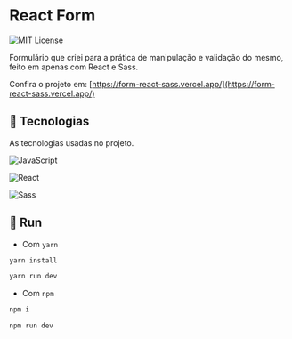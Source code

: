 
# React Form 
![MIT License](https://img.shields.io/badge/License-MIT-green.svg)

Formulário que criei para a prática de manipulação e validação do mesmo, feito em apenas com React e Sass.

Confira o projeto em: [https://form-react-sass.vercel.app/](https://form-react-sass.vercel.app/)


## 📼 Tecnologias
As tecnologias usadas no projeto.

![JavaScript](https://img.shields.io/badge/JavaScript-323330?style=for-the-badge&logo=javascript&logoColor=F7DF1E)

![React](https://img.shields.io/badge/React-20232A?style=for-the-badge&logo=react&logoColor=61DAFB)

![Sass](https://img.shields.io/badge/Sass-CC6699?style=for-the-badge&logo=sass&logoColor=white)
## 💈 Run 

- Com `yarn`
```bash
yarn install

yarn run dev
```

- Com `npm` 
```bash
npm i

npm run dev
```
